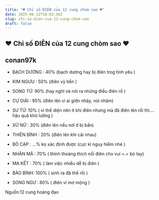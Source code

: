 ```yaml
---
title: "♥ Chỉ số ĐIÊN của 12 cung chòm sao ♥"
date: 2025-06-12T16:03:56Z
slug: chi-so-dien-cua-12-cung-chom-sao
draft: false
---
```


## ♥ Chỉ số ĐIÊN của 12 cung chòm sao ♥

## conan97k

- BẠCH DƯƠNG : 40% (bạch dương hay bị điên trog tình yêu )
 
 
- KIM NGƯU : 50% (điên vỳ tiền )
 
 
- SONG TỬ: 90% (hay nghĩ và nói ra những điều điên rồ )
 
 
- CỰ GIẢI : 95% (điên lên vì ai giỡn nhây, nói nhãm)
 
 
- SƯ TỬ: 10% ( vì thể diện nên ít khi điên nhưng mà đã điên lên rồi thì…. hậu quả khó lường )
 
 
- XỬ NỮ : 30% (điên lên nếu nơi ở bị bẩn)
 
 
- THIÊN BÌNH : 20% (điên lên khi cãi nhau)
 
 
- BÒ CẠP : …% ko xác định được (cực kì nguy hiểm nhé )
 
 
- NHÂN MÃ : 70% ( thỉnh thoảng thích nổi điên cho vui =.= bó tay)
 
 
- MA KẾT : 70% ( làm việc nhiều dễ bị điên )
 
 
- BẢO BÌNH: 100% ( sinh ra đã thế rồi )
 
 
- SONG NGƯ : 80% ( điên vì mơ mộng )
 
 
Nguồn:12 cung hoàng đạo